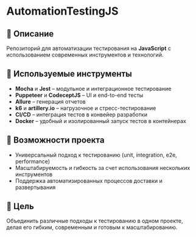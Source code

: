 # AutomationTestingJS

## 📖 Описание
Репозиторий для автоматизации тестирования на **JavaScript** с использованием современных инструментов и технологий.

## 🔧 Используемые инструменты

- **Mocha** и **Jest** – модульное и интеграционное тестирование  
- **Puppeteer** и **CodeceptJS** – UI и end-to-end тесты  
- **Allure** – генерация отчетов  
- **k6** и **artillery.io** – нагрузочное и стресс-тестирование  
- **CI/CD** – интеграция тестов в конвейер разработки  
- **Docker** – удобный и изолированный запуск тестов в контейнерах  

## 🚀 Возможности проекта
- Универсальный подход к тестированию (unit, integration, e2e, performance)  
- Масштабируемость и гибкость за счет использования нескольких инструментов  
- Поддержка автоматизированных процессов доставки и развертывания  

## 📌 Цель
Объединить различные подходы к тестированию в одном проекте, делая его гибким, современным и готовым к масштабированию.
